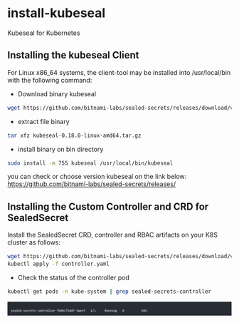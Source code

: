 # install-kubeseal
Kubeseal for Kubernetes

## Installing the kubeseal Client
For Linux x86_64 systems, the client-tool may be installed into /usr/local/bin with the following command:
- Download binary kubeseal
```bash
wget https://github.com/bitnami-labs/sealed-secrets/releases/download/v0.18.0/kubeseal-0.18.0-linux-amd64.tar.gz
```
- extract file binary
```bash
tar xfz kubeseal-0.18.0-linux-amd64.tar.gz
```
- install binary on bin directory
```bash
sudo install -m 755 kubeseal /usr/local/bin/kubeseal
```

you can check or choose version kubeseal on the link below:</br>
https://github.com/bitnami-labs/sealed-secrets/releases/

## Installing the Custom Controller and CRD for SealedSecret
Install the SealedSecret CRD, controller and RBAC artifacts on your K8S cluster as follows: 

```bash
wget https://github.com/bitnami-labs/sealed-secrets/releases/download/v0.18.0/controller.yaml
kubectl apply -f controller.yaml
```
- Check the status of the controller pod
```bash
kubectl get pods -n kube-system | grep sealed-secrets-controller
```
![Alt text](image.png)
